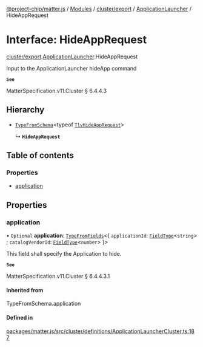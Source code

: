[@project-chip/matter.js](../README.md) / [Modules](../modules.md) / [cluster/export](../modules/cluster_export.md) / [ApplicationLauncher](../modules/cluster_export.ApplicationLauncher.md) / HideAppRequest

# Interface: HideAppRequest

[cluster/export](../modules/cluster_export.md).[ApplicationLauncher](../modules/cluster_export.ApplicationLauncher.md).HideAppRequest

Input to the ApplicationLauncher hideApp command

**`See`**

MatterSpecification.v11.Cluster § 6.4.4.3

## Hierarchy

- [`TypeFromSchema`](../modules/tlv_export.md#typefromschema)\<typeof [`TlvHideAppRequest`](../modules/cluster_export.ApplicationLauncher.md#tlvhideapprequest)\>

  ↳ **`HideAppRequest`**

## Table of contents

### Properties

- [application](cluster_export.ApplicationLauncher.HideAppRequest.md#application)

## Properties

### application

• `Optional` **application**: [`TypeFromFields`](../modules/tlv_export.md#typefromfields)\<\{ `applicationId`: [`FieldType`](tlv_export.FieldType.md)\<`string`\> ; `catalogVendorId`: [`FieldType`](tlv_export.FieldType.md)\<`number`\>  }\>

This field shall specify the Application to hide.

**`See`**

MatterSpecification.v11.Cluster § 6.4.4.3.1

#### Inherited from

TypeFromSchema.application

#### Defined in

[packages/matter.js/src/cluster/definitions/ApplicationLauncherCluster.ts:187](https://github.com/project-chip/matter.js/blob/0c058ae17fdba4c0b89b8b13c309011d51782299/packages/matter.js/src/cluster/definitions/ApplicationLauncherCluster.ts#L187)

